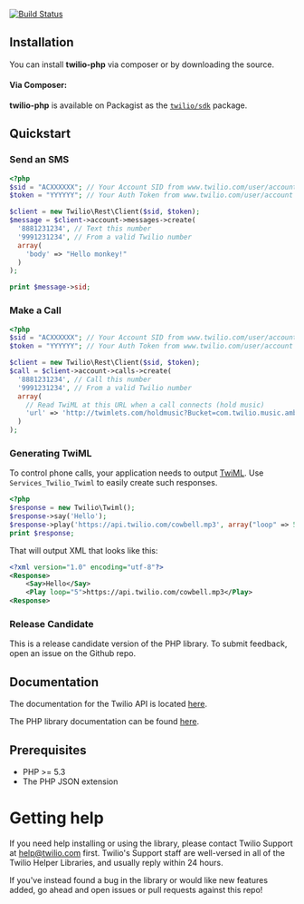 [![Build Status](https://secure.travis-ci.org/twilio/twilio-php.png?branch=master)](http://travis-ci.org/twilio/twilio-php)

## Installation

You can install **twilio-php** via composer or by downloading the source.

#### Via Composer:

**twilio-php** is available on Packagist as the
[`twilio/sdk`](http://packagist.org/packages/twilio/sdk) package.

## Quickstart

### Send an SMS

```php
<?php
$sid = "ACXXXXXX"; // Your Account SID from www.twilio.com/user/account
$token = "YYYYYY"; // Your Auth Token from www.twilio.com/user/account

$client = new Twilio\Rest\Client($sid, $token);
$message = $client->account->messages->create(
  '8881231234', // Text this number
  '9991231234', // From a valid Twilio number
  array(
    'body' => "Hello monkey!"
  )
);

print $message->sid;
```

### Make a Call

```php
<?php
$sid = "ACXXXXXX"; // Your Account SID from www.twilio.com/user/account
$token = "YYYYYY"; // Your Auth Token from www.twilio.com/user/account

$client = new Twilio\Rest\Client($sid, $token);
$call = $client->account->calls->create(
  '8881231234', // Call this number
  '9991231234', // From a valid Twilio number
  array(
    // Read TwiML at this URL when a call connects (hold music)
    'url' => 'http://twimlets.com/holdmusic?Bucket=com.twilio.music.ambient'
  )
);
```

### Generating TwiML

To control phone calls, your application needs to output
[TwiML](http://www.twilio.com/docs/api/twiml/ "Twilio Markup Language"). Use
`Services_Twilio_Twiml` to easily create such responses.

```php
<?php
$response = new Twilio\Twiml();
$response->say('Hello');
$response->play('https://api.twilio.com/cowbell.mp3', array("loop" => 5));
print $response;
```

That will output XML that looks like this:

```xml
<?xml version="1.0" encoding="utf-8"?>
<Response>
    <Say>Hello</Say>
    <Play loop="5">https://api.twilio.com/cowbell.mp3</Play>
<Response>
```

### Release Candidate
This is a release candidate version of the PHP library. To submit feedback, open an issue on the Github repo.

## Documentation

The documentation for the Twilio API is located [here][apidocs].

The PHP library documentation can be found [here][documentation].

## Prerequisites

* PHP >= 5.3
* The PHP JSON extension

# Getting help

If you need help installing or using the library, please contact Twilio Support at help@twilio.com first. Twilio's Support staff are well-versed in all of the Twilio Helper Libraries, and usually reply within 24 hours.

If you've instead found a bug in the library or would like new features added, go ahead and open issues or pull requests against this repo!

[apidocs]: http://twilio.github.io/twilio-php/
[documentation]: https://twilio.com/api/docs
